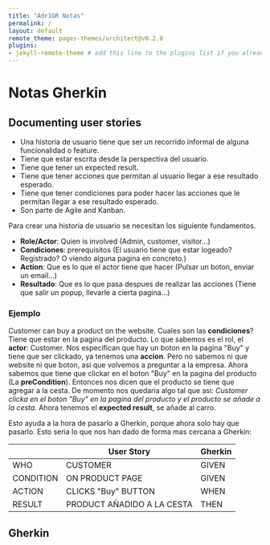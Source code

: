 ```yaml
---
title: "Adr1GR Notas"
permalink: /
layout: default
remote_theme: pages-themes/architect@v0.2.0
plugins:
- jekyll-remote-theme # add this line to the plugins list if you already have one
---
```


# Notas Gherkin

## Documenting user stories

- Una historia de usuario tiene que ser un recorrido informal de alguna funcionalidad o feature. 
- Tiene que estar escrita desde la perspectiva del usuario.
- Tiene que tener un expected result.
- Tiene que tener acciones que permitan al usuario llegar a ese resultado esperado.
- Tiene que tener condiciones para poder hacer las acciones que le permitan llegar a ese resultado esperado.
- Son parte de Agile and Kanban.

Para crear una historia de usuario se necesitan los siguiente fundamentos.
- **Role/Actor**: Quien is involved (Admin, customer, visitor...)
- **Condiciones**: prerequisitos (El usuario tiene que estar logeado? Registrado? O viendo alguna pagina en concreto.)
- **Action**: Que es lo que el actor tiene que hacer (Pulsar un boton, enviar un email...)
- **Resultado**: Que es lo que pasa despues de realizar las acciones (Tiene que salir un popup, llevarle a cierta pagina...)

### Ejemplo

Customer can buy a product on the website.
Cuales son las **condiciones**? Tiene que estar en la pagina del producto.
Lo que sabemos es el rol, el **actor**: Customer.
Nos especifican que hay un boton en la pagina "Buy" y tiene que ser clickado, ya tenemos una **accion**. Pero no sabemos ni que website ni que boton, asi que volvemos a preguntar a la empresa.
Ahora sabemos que tiene que clickar en el boton "Buy" en la pagina del producto (La **preCondition**).
Entonces nos dicen que el producto se tiene que agregar a la cesta.
De momento nos quedaria algo tal que asi:
*Customer clicka en el boton "Buy" en la pagina del producto y el producto se añade a la cesta.*
Ahora tenemos el **expected result**, se añade al carro.

Esto ayuda a la hora de pasarlo a Gherkin, porque ahora solo hay que pasarlo. Esto seria lo que nos han dado de forma mas cercana a Gherkin:

|          | User Story | Gherkin |
|----------|------------|----------|
| WHO      | CUSTOMER   | GIVEN |
| CONDITION| ON PRODUCT PAGE | GIVEN |
| ACTION   | CLICKS "Buy" BUTTON | WHEN |
| RESULT   | PRODUCT AÑADIDO A LA CESTA | THEN |

## Gherkin

